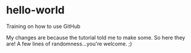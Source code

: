 # hello-world
Training on how to use GitHub

My changes are because the tutorial told me to make some. So here they are! 
A few lines of randomness...you're welcome. ;)
